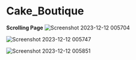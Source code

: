# Cake_Boutique

 **Scrolling Page**
![Screenshot 2023-12-12 005704](https://github.com/bhumikasutar05/Cake_Boutique/assets/141392269/67132639-a837-4b84-b40c-1d5f6d7f3fbc)

![Screenshot 2023-12-12 005747](https://github.com/bhumikasutar05/Cake_Boutique/assets/141392269/d936516a-8298-4b85-90df-3d327cc4b03b)

![Screenshot 2023-12-12 005851](https://github.com/bhumikasutar05/Cake_Boutique/assets/141392269/65a9ce91-cb2e-4adf-90a5-ec8c5bdc228f)

